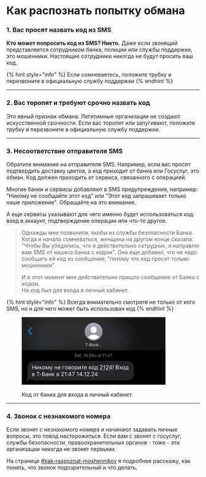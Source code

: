# Как распознать попытку обмана

### **1. Вас просят назвать код из SMS**

**Кто может попросить код из SMS? Никто.** Даже если звонящий представляется сотрудником банка, полиции или службы поддержки, это мошенники. Настоящие сотрудники никогда не будут просить ваш код.

{% hint style="info" %}
Если сомневаетесь, положите трубку и перезвоните в официальную службу поддержки
{% endhint %}

***

### **2. Вас торопят и требуют срочно назвать код**

Это явный признак обмана. Легитимные организации не создают искусственной срочности. Если вас торопят или запугивают, положите трубку и перезвоните в официальную службу поддержки.

***

### **3. Несоответствие отправителя SMS**

Обратите внимание на отправителя SMS. Например, если вас просят подтвердить доставку цветов, а код приходит от банка или Госуслуг, это обман. Код должен приходить от сервиса, связанного с операцией.

Многие банки и сервисы добавляют в SMS предупреждения, например: "Никому не сообщайте этот код" или "Этот код запрашивает только наше приложение". Обращайте на это внимание.&#x20;

А еще сервисы указывают для чего именно будет использоваться код: вход в аккаунт, подтверждение операции или что-то другое.&#x20;

> Однажды мне позвонили, якобы из службы безопасности Банка. Когда я начала сомневаться, женщина на другом конце сказала: "Чтобы Вы убедились, что я действительно сотрудник, я направлю вам SMS от нашего банка с кодом".  Она еще добавил, что не надо сообщать ей код из сообщения, "потому что код просят только мошенники". &#x20;
>
> И в этот момент мне действительно пришло сообщение от Банка с кодом. \
> Но код был для входа в личный кабинет.&#x20;

{% hint style="info" %}
Всегда внимательно смотрите не только от кого SMS, но и для чего может быть использован код
{% endhint %}

<figure><img src="../.gitbook/assets/AE7471CC-2F9F-4D84-831D-ED684A6BAA93_1_201_a.jpeg" alt="" width="375"><figcaption><p>Код от банка для входа в личный кабинет. </p></figcaption></figure>

***

### **4. Звонок с незнакомого номера**

Если звонят с незнакомого номера и начинают задавать личные вопросы, это повод насторожиться. Если вам с звонят с госуслуг, службы безопасности, правоохранительных органов - тоже - эти организации никогда не звонят первыми.&#x20;

На странице [#kak-raspoznat-moshennikov](../lozhnye-zvonki-ot-pravookhranitelnykh-organov-rodstvennikov-ili-nachalstva/#kak-raspoznat-moshennikov "mention") я подробнее расскажу, как понять, что звонок подозрительный и что делать.&#x20;

